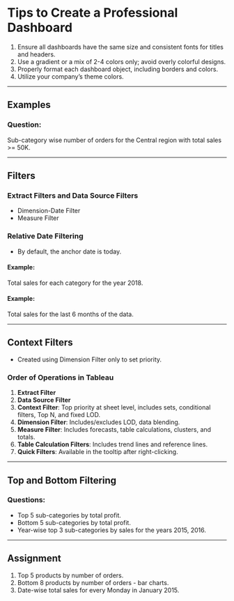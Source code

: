 # Tips to Create a Professional Dashboard

1. Ensure all dashboards have the same size and consistent fonts for titles and headers.
2. Use a gradient or a mix of 2-4 colors only; avoid overly colorful designs.
3. Properly format each dashboard object, including borders and colors.
4. Utilize your company’s theme colors.

---

## Examples

### Question:
Sub-category wise number of orders for the Central region with total sales >= 50K.

---

## Filters

### Extract Filters and Data Source Filters
- Dimension-Date Filter
- Measure Filter

### Relative Date Filtering
- By default, the anchor date is today.

#### Example:
Total sales for each category for the year 2018.

#### Example:
Total sales for the last 6 months of the data.

---

## Context Filters

- Created using Dimension Filter only to set priority.

### Order of Operations in Tableau

1. **Extract Filter**
2. **Data Source Filter**
3. **Context Filter**: Top priority at sheet level, includes sets, conditional filters, Top N, and fixed LOD.
4. **Dimension Filter**: Includes/excludes LOD, data blending.
5. **Measure Filter**: Includes forecasts, table calculations, clusters, and totals.
6. **Table Calculation Filters**: Includes trend lines and reference lines.
7. **Quick Filters**: Available in the tooltip after right-clicking.

---

## Top and Bottom Filtering

### Questions:
- Top 5 sub-categories by total profit.
- Bottom 5 sub-categories by total profit.
- Year-wise top 3 sub-categories by sales for the years 2015, 2016.

---

## Assignment

1. Top 5 products by number of orders.
2. Bottom 8 products by number of orders - bar charts.
3. Date-wise total sales for every Monday in January 2015.
